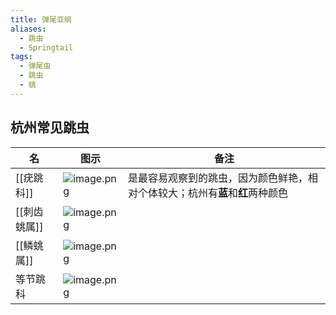 ```yaml
---
title: 弹尾亚纲
aliases:
  - 跳虫
  - Springtail
tags:
  - 弹尾虫
  - 跳虫
  - 䖴
---
```


## 杭州常见跳虫

| 名 | 图示 | 备注 |
| ---- | ---- | ---- |
| [[疣跳科]] | ![image.png](https://gotcha-picgo-bed.oss-cn-beijing.aliyuncs.com/20231230214605.png)<br> | 是最容易观察到的跳虫，因为颜色鲜艳，相对个体较大；杭州有**蓝**和**红**两种颜色 |
| [[刺齿䖴属]] | ![image.png](https://gotcha-picgo-bed.oss-cn-beijing.aliyuncs.com/20231230214835.png)<br> |  |
| [[鳞䖴属]] | ![image.png](https://gotcha-picgo-bed.oss-cn-beijing.aliyuncs.com/20231230214910.png)<br> |  |
| 等节跳科 | ![image.png](https://gotcha-picgo-bed.oss-cn-beijing.aliyuncs.com/20231230224251.png)<br> |  |

